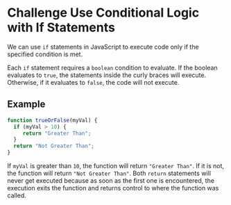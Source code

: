 # Challenge Use Conditional Logic with If Statements

We can use `if` statements in JavaScript to execute code only if the specified condition is met.

Each `if` statement requires a `boolean` condition to evaluate. If the boolean evaluates to `true`, the statements inside the curly braces will execute. Otherwise, if it evaluates to `false`, the code will not execute.

## Example

```javascript
function trueOrFalse(myVal) {
  if (myVal > 10) {
     return "Greater Than";
  }
  return "Not Greater Than";
}
```

If `myVal` is greater than `10`, the function will return `"Greater Than"`. If it is not, the function will return `"Not Greater Than"`. Both `return` statements will never get executed because as soon as the first one is encountered, the execution exits the function and returns control to where the function was called.
